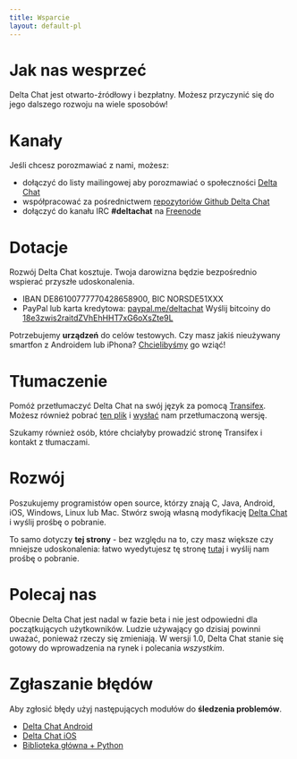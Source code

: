 ```yaml
---
title: Wsparcie
layout: default-pl
---
```




<!-- GENERATED FILE -- DO NOT EDIT -->



# Jak nas wesprzeć

Delta Chat jest otwarto-źródłowy i bezpłatny. Możesz przyczynić się do jego dalszego rozwoju na wiele sposobów!


# Kanały

Jeśli chcesz porozmawiać z nami, możesz:

- dołączyć do listy mailingowej aby porozmawiać o społeczności [Delta Chat](https://lists.codespeak.net/postorius/lists/delta.codespeak.net/)
- współpracować za pośrednictwem [repozytoriów Github Delta Chat](https://github.com/deltachat/)
- dołączyć do kanału IRC **#deltachat** na [Freenode](https://webchat.freenode.net?uio=MTE9MjA16a&channels=%23deltachat)


# Dotacje

Rozwój Delta Chat kosztuje. Twoja darowizna będzie bezpośrednio wspierać przyszłe udoskonalenia.

- IBAN DE86100777770428658900, BIC NORSDE51XXX
- PayPal lub karta kredytowa: [paypal.me/deltachat](https://paypal.me/deltachat/20)
Wyślij bitcoiny do [18e3zwis2raitdZVhEhHHT7xG6oXsZte9L](bitcoin:18e3zwis2raitdZVhEhHHT7xG6oXsZte9L)

Potrzebujemy **urządzeń** do celów testowych. Czy masz jakiś nieużywany smartfon z Androidem lub iPhona? [Chcielibyśmy](imprint) go wziąć!

# Tłumaczenie

Pomóż przetłumaczyć Delta Chat na swój język za pomocą 
[Transifex](https://www.transifex.com/delta-chat/delta-chat-android/).
Możesz również pobrać [ten plik](https://raw.githubusercontent.com/deltachat/deltachat-android/master/MessengerProj/src/main/res/values/strings.xml) i [wysłać](imprint) nam przetłumaczoną wersję.

Szukamy również osób, które chciałyby prowadzić stronę Transifex i kontakt z tłumaczami.


# Rozwój

Poszukujemy programistów open source, którzy znają C, Java, Android, iOS, Windows, Linux lub Mac. Stwórz swoją własną modyfikację [Delta Chat](https://github.com/deltachat/) i wyślij prośbę o pobranie.

To samo dotyczy **tej strony** - bez względu na to, czy masz większe czy mniejsze udoskonalenia: łatwo wyedytujesz tę stronę [tutaj](https://github.com/deltachat/deltachat-pages) i wyślij nam prośbę o pobranie.

# Polecaj nas

Obecnie Delta Chat jest nadal w fazie beta i nie jest odpowiedni dla początkujących użytkowników. Ludzie używający go dzisiaj powinni uważać, ponieważ rzeczy się zmieniają. W wersji 1.0, Delta Chat stanie się gotowy do wprowadzenia na rynek i polecania _wszystkim_.


# Zgłaszanie błędów

Aby zgłosić błędy użyj następujących modułów do **śledzenia problemów**.

- [Delta Chat Android](https://github.com/deltachat/deltachat-android/issues)
- [Delta Chat iOS](https://github.com/deltachat/deltachat-ios/issues)
- [Biblioteka główna + Python](https://github.com/deltachat/deltachat-core/issues)



